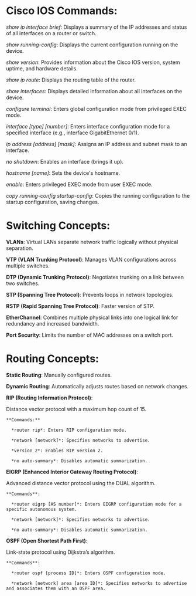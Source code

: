 # **Cisco IOS Commands:**
  
  *show ip interface brief*: Displays a summary of the IP addresses and status of all interfaces on a router or switch.
  
  *show running-config*: Displays the current configuration running on the device.
  
  *show version*: Provides information about the Cisco IOS version, system uptime, and hardware details.
  
  *show ip route*: Displays the routing table of the router.
  
  *show interfaces*: Displays detailed information about all interfaces on the device.
  
  *configure terminal*: Enters global configuration mode from privileged EXEC mode.
  
  *interface [type] [number]*: Enters interface configuration mode for a specified interface (e.g., interface GigabitEthernet 0/1).
  
  *ip address [address] [mask]*: Assigns an IP address and subnet mask to an interface.
  
  *no shutdown*: Enables an interface (brings it up).
  
  *hostname [name]*: Sets the device's hostname.
  
  *enable*: Enters privileged EXEC mode from user EXEC mode.

*copy running-config startup-config*: Copies the running configuration to the startup configuration, saving changes.

# **Switching Concepts:**

**VLANs**: Virtual LANs separate network traffic logically without physical separation.

**VTP (VLAN Trunking Protocol)**: Manages VLAN configurations across multiple switches.

**DTP (Dynamic Trunking Protocol)**: Negotiates trunking on a link between two switches.

**STP (Spanning Tree Protocol)**: Prevents loops in network topologies.

**RSTP (Rapid Spanning Tree Protocol)**: Faster version of STP.

**EtherChannel**: Combines multiple physical links into one logical link for redundancy and increased bandwidth.

**Port Security**: Limits the number of MAC addresses on a switch port.

# **Routing Concepts:**

**Static Routing**: Manually configured routes.

**Dynamic Routing**: Automatically adjusts routes based on network changes.

**RIP (Routing Information Protocol)**:

  Distance vector protocol with a maximum hop count of 15.

    **Commands:**
      
      *router rip*: Enters RIP configuration mode.
      
      *network [network]*: Specifies networks to advertise.
      
      *version 2*: Enables RIP version 2.
      
      *no auto-summary*: Disables automatic summarization.
  

**EIGRP (Enhanced Interior Gateway Routing Protocol)**:

Advanced distance vector protocol using the DUAL algorithm.

    **Commands**:
    
      *router eigrp [AS number]*: Enters EIGRP configuration mode for a specific autonomous system.
      
      *network [network]*: Specifies networks to advertise.
      
      *no auto-summary*: Disables automatic summarization.
  
  
**OSPF (Open Shortest Path First)**:

Link-state protocol using Dijkstra’s algorithm.

    **Commands**:
      
      *router ospf [process ID]*: Enters OSPF configuration mode.
      
      *network [network] area [area ID]*: Specifies networks to advertise and associates them with an OSPF area.
